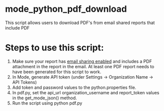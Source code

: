 # mode_python_pdf_download
This script allows users to download PDF's from email shared reports that include PDF


# Steps to use this script:

1.  Make sure your report has <a href="https://help.modeanalytics.com/articles/share-via-email/">email sharing enabled</a> and includes a PDF attachment in the report in the email. At least one PDF report needs to have been generated for this script to work.
2.  In Mode, generate API token (under Settings -> Organization Name -> API Tokens)
2.  Add token and password values to the python.properties file.
3.  In pdf.py, set the api_url organization_username and report_token values in the get_mode_json() method. 
4.  Run the script using python pdf.py
